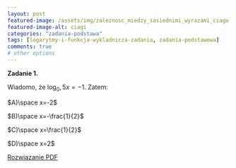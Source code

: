 ```yaml
---
layout: post
featured-image: /assets/img/zaleznosc_miedzy_sasiednimi_wyrazami_ciagu.png
featured-image-alt: ciagi
categories: "zadania-podstawa"
tags: [logarytmy-i-funkcja-wykladnicza-zadania, zadania-podstawowa]
comments: true
# other options
---
```


**Zadanie 1.**

Wiadomo, że $\log_0,5x=-1.$ Zatem:

$A)\space x=-2$

$B)\space x=-\frac{1}{2}$

$C)\space x=\frac{1}{2}$

$D)\space x=2$

<!-- Odnośnik do rozwiązania w folderze data -->
<a class="solution" href="/data/mydoc.pdf" target="_blank">Rozwiązanie PDF</a>